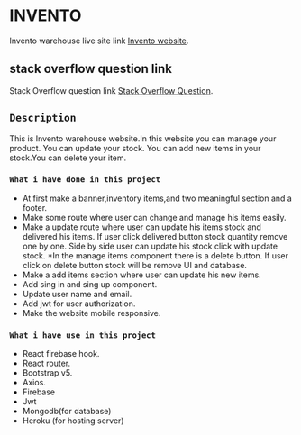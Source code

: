 # INVENTO

Invento warehouse live site link [Invento website](https://github.com/facebook/create-react-app).

## stack overflow question link
Stack Overflow question link [Stack Overflow Question](https://stackoverflow.com/questions/72161310/how-to-add-display-name-in-react-firebase-hooks-and-how-to-update-username-in-u).

## `Description`
This is Invento warehouse website.In this website you can manage your product. You can update your stock. You can add new items in your stock.You can delete your item.

### `What i have done in this project`
* At first make a banner,inventory items,and two meaningful section and a footer.
* Make some route where user can change and manage his items easily.
* Make a update route where user can update his items stock and delivered his items. If user click delivered button stock quantity remove one by one. Side by side user can update his stock click with update stock.
*In the manage items component there is a delete button. If user click on delete button stock will be remove UI and database.
* Make a add items section where user can update his new items.
* Add sing in and sing up component.
* Update user name and email.
* Add jwt for user authorization.
* Make the website mobile responsive.

### `What i have use in this project`
* React firebase hook.
* React router.
* Bootstrap v5.
* Axios.
* Firebase
* Jwt
* Mongodb(for database)
* Heroku (for hosting server)

